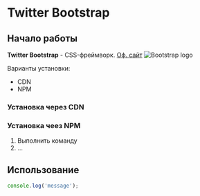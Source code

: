 # Twitter Bootstrap

## Начало работы
**Twitter Bootstrap** - CSS-фреймворк. [Оф. сайт](https://getbootstrap.com)
![Bootstrap logo](https://i.imgur.com/qhtywl2.png)

Варианты установки:
* CDN
* NPM
### Установка через CDN

### Установка чеез NPM

1. Выполнить команду
1. ...


## Использование

```javascript
console.log('message');
```
